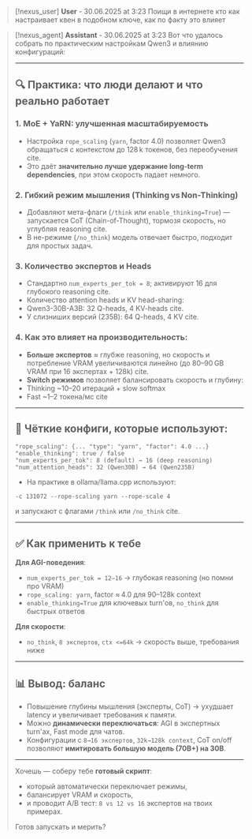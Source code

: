 >[!nexus_user] **User** - 30.06.2025 at 3:23
> Поищи в интернете кто как настраивает квен в подобном ключе, как по факту это влияет
<!-- UID: 7b0f710c-a10a-442d-ab51-f7205e33313b -->




>[!nexus_agent] **Assistant** - 30.06.2025 at 3:23
> Вот что удалось собрать по практическим настройкам Qwen3 и влиянию конфигураций:
> 
> ---
> 
> ## 🔍 Практика: что люди делают и что реально работает
> 
> ### 1. **MoE + YaRN: улучшенная масштабируемость**
> - Настройка `rope_scaling` (`yarn`, factor 4.0) позволяет Qwen3 обращаться с контекстом до 128 k токенов, без переобучения cite.
> - Это даёт **значительно лучше удержание long-term dependencies**, при этом скорость падает немного.
> 
> ### 2. **Гибкий режим мышления (Thinking vs Non-Thinking)**
> - Добавляют мета-флаги (`/think` или `enable_thinking=True`) — запускается CoT (Chain-of-Thought), тормозя скорость, но углубляя reasoning cite.
> - В не-режиме (`/no_think`) модель отвечает быстро, подходит для простых задач.
> 
> ### 3. **Количество экспертов и Heads**
> - Стандартно `num_experts_per_tok = 8`; активируют 16 для глубокого reasoning cite.
> - Количество attention heads и KV head-sharing:
>  - Qwen3-30B-A3B: 32 Q-heads, 4 KV-heads cite.
>  - У слизниших версий (235B): 64 Q-heads, 4 KV cite.
> 
> ### 4. **Как это влияет на производительность:**
> - **Больше экспертов** ≈ глубже reasoning, но скорость и потребление VRAM увеличиваются линейно (до 80–90 GB VRAM при 16 экспертах + 128k) cite.
> - **Switch режимов** позволяет балансировать скорость и глубину:
>  - Thinking ~10–20 итераций + slow softmax
>  - Fast ~1–2 токена/мс cite
> 
> ---
> 
> ## 🎯 Чёткие конфиги, которые используют:
> 
> ```config
> "rope_scaling": {... "type": "yarn", "factor": 4.0 ...}
> "enable_thinking": true / false
> "num_experts_per_tok": 8 (default) → 16 (deep reasoning)
> "num_attention_heads": 32 (Qwen30B) → 64 (Qwen235B)
> ```
> 
> - На практике в ollama/llama.cpp используют:
>  ```
>  -c 131072 --rope-scaling yarn --rope-scale 4
>  ```
>  и запускают с флагами `/think` или `/no_think` cite.
> 
> ---
> 
> ## ✅ Как применить к тебе
> 
> **Для AGI-поведения**:
> - `num_experts_per_tok = 12–16` → глубокая reasoning (но помни про VRAM)
> - `rope_scaling: yarn`, factor ≈ 4.0 для 90–128k context
> - `enable_thinking=True` для ключевых turn'ов, `no_think` для быстрых ответов
> 
> **Для скорости**:
> - `no_think`, `8 экспертов`, `ctx <=64k` → скорость выше, требования ниже
> 
> ---
> 
> ## 📊 Вывод: баланс
> 
> - Повышение глубины мышления (эксперты, CoT) → ухудшает latency и увеличивает требования к памяти.
> - Можно **динамически переключаться**: AGI в экспертных turn'ах, Fast mode для чатов.
> - Конфигурации с `8→16 экспертов`, `32k→128k context`, CoT on/off позволяют **имитировать большую модель (70B+) на 30B**.
> 
> ---
> 
> Хочешь — соберу тебе **готовый скрипт**:
> - который автоматически переключает режимы,
> - балансирует VRAM и скорость,
> - и проводит A/B тест: `8 vs 12 vs 16` экспертов на твоих примерах.
> 
> Готов запускать и мерить?
<!-- UID: be2c72ab-1003-4f3a-932b-355dbe508bf4 -->